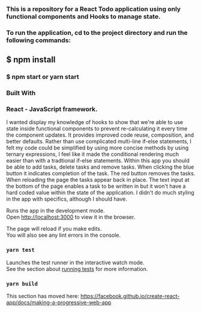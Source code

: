 ### This is a repository for a React Todo application using only functional components and Hooks to manage state. 

### To run the application, cd to the project directory and run the following commands:
 ## $ npm install
### $ npm start or yarn start

### Built With
### React - JavaScript framework.

 I wanted display my knowledge of hooks to show that we're able to use state inside functional components to prevent re-calculating it every time the component updates. It provides improved code reuse, composition, and better defaults. 
 Rather than use complicated multi-line if-else statements, I felt my code could be simplified by using more concise methods by using ternary expressions, I feel like it made the conditional rendering much easier than with a tradtional if-else statements. Within this app you should be able to add tasks, delete tasks and remove tasks. When clicking the blue button it indicates completion of the task. The red button removes the tasks. When reloading the page the tasks appear back in place. The text input at the bottom of the page enables a task to be written in but it won't have a hard coded value within the state of the application. I didn't do much styling in the app with specifics, although I should have. 





Runs the app in the development mode.<br />
Open [http://localhost:3000](http://localhost:3000) to view it in the browser.

The page will reload if you make edits.<br />
You will also see any lint errors in the console.

### `yarn test`

Launches the test runner in the interactive watch mode.<br />
See the section about [running tests](https://facebook.github.io/create-react-app/docs/running-tests) for more information.

### `yarn build`



This section has moved here: https://facebook.github.io/create-react-app/docs/making-a-progressive-web-app
